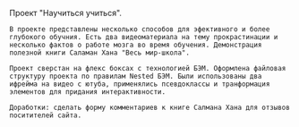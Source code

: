  Проект "Научиться учиться".
 	
 	В проекте представлены несколько способов для эфективного и более глубокого обучния. Есть два видеоматериала на тему прокрастинации и несколько фактов о работе мозга во время обучения. Демонстрация полезной книги Саламан Хана "Весь мир-школа".
	
	Проект сверстан на флекс боксах с технологией БЭМ. Оформлена файловая структуру проекта по правилам Nested БЭМ. Были использованы два ифрейма на видео с ютуба, применялись псевдоклассы и транформация элементов для придания интерактивности.

	Доработки: сделать форму комментариев к книге Салмана Хана для отзывов поситителей сайта.